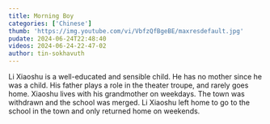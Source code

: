 ```yaml
---
title: Morning Boy
categories: ['Chinese']
thumb: 'https://img.youtube.com/vi/VbfzQfBgeBE/maxresdefault.jpg'
pudate: 2024-06-24T22:48:40
videos: 2024-06-24-22-47-02
author: tin-sokhavuth
---
```

Li Xiaoshu is a well-educated and sensible child. He has no mother since he was a child. His father plays a role in the theater troupe, and rarely goes home. Xiaoshu lives with his grandmother on weekdays. The town was withdrawn and the school was merged. Li Xiaoshu left home to go to the school in the town and only returned home on weekends.